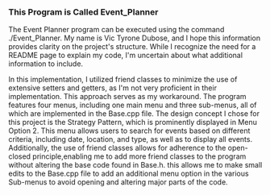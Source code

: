 ### This Program is Called Event_Planner ###

The Event Planner program can be executed using the command ./Event_Planner. My name is Vic Tyrone Dubose, and I hope this information provides clarity on the project's structure.
While I recognize the need for a README page to explain my code, I'm uncertain about what additional information to include.

In this implementation, I utilized friend classes to minimize the use of extensive setters and getters, as I'm not very proficient in their implementation.
This approach serves as my workaround. The program features four menus, including one main menu and three sub-menus, all of which are implemented in the Base.cpp file.
The design concept I chose for this project is the Strategy Pattern, which is prominently displayed in Menu Option 2. This menu allows users to search for events based on different criteria,
including date, location, and type, as well as to display all events. Additionally, the use of friend classes allows for adherence to the open-closed principle,enabling me to add more friend classes to the program without altering the base code found in Base.h. this allows me to make small edits to the Base.cpp file to add an additional menu option in the various Sub-menus to avoid opening and altering major parts of the code.